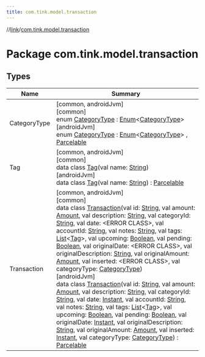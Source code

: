 ```yaml
---
title: com.tink.model.transaction
---
```

//[link](../../index.html)/[com.tink.model.transaction](index.html)



# Package com.tink.model.transaction



## Types


| Name | Summary |
|---|---|
| CategoryType | [common, androidJvm]<br>[common]<br>enum [CategoryType]([common]-category-type/index.html) : [Enum](https://kotlinlang.org/api/latest/jvm/stdlib/kotlin/-enum/index.html)&lt;[CategoryType]([common]-category-type/index.html)&gt; <br>[androidJvm]<br>enum [CategoryType]([android-jvm]-category-type/index.html) : [Enum](https://kotlinlang.org/api/latest/jvm/stdlib/kotlin/-enum/index.html)&lt;[CategoryType]([android-jvm]-category-type/index.html)&gt; , [Parcelable](https://developer.android.com/reference/kotlin/android/os/Parcelable.html) |
| Tag | [common, androidJvm]<br>[common]<br>data class [Tag]([common]-tag/index.html)(val name: [String](https://kotlinlang.org/api/latest/jvm/stdlib/kotlin/-string/index.html))<br>[androidJvm]<br>data class [Tag]([android-jvm]-tag/index.html)(val name: [String](https://kotlinlang.org/api/latest/jvm/stdlib/kotlin/-string/index.html)) : [Parcelable](https://developer.android.com/reference/kotlin/android/os/Parcelable.html) |
| Transaction | [common, androidJvm]<br>[common]<br>data class [Transaction]([common]-transaction/index.html)(val id: [String](https://kotlinlang.org/api/latest/jvm/stdlib/kotlin/-string/index.html), val amount: [Amount](../com.tink.model.misc/[common]-amount/index.html), val description: [String](https://kotlinlang.org/api/latest/jvm/stdlib/kotlin/-string/index.html), val categoryId: [String](https://kotlinlang.org/api/latest/jvm/stdlib/kotlin/-string/index.html), val date: &lt;ERROR CLASS&gt;, val accountId: [String](https://kotlinlang.org/api/latest/jvm/stdlib/kotlin/-string/index.html), val notes: [String](https://kotlinlang.org/api/latest/jvm/stdlib/kotlin/-string/index.html), val tags: [List](https://kotlinlang.org/api/latest/jvm/stdlib/kotlin.collections/-list/index.html)&lt;[Tag]([common]-tag/index.html)&gt;, val upcoming: [Boolean](https://kotlinlang.org/api/latest/jvm/stdlib/kotlin/-boolean/index.html), val pending: [Boolean](https://kotlinlang.org/api/latest/jvm/stdlib/kotlin/-boolean/index.html), val originalDate: &lt;ERROR CLASS&gt;, val originalDescription: [String](https://kotlinlang.org/api/latest/jvm/stdlib/kotlin/-string/index.html), val originalAmount: [Amount](../com.tink.model.misc/[common]-amount/index.html), val inserted: &lt;ERROR CLASS&gt;, val categoryType: [CategoryType]([common]-category-type/index.html))<br>[androidJvm]<br>data class [Transaction]([android-jvm]-transaction/index.html)(val id: [String](https://kotlinlang.org/api/latest/jvm/stdlib/kotlin/-string/index.html), val amount: [Amount](../com.tink.model.misc/[android-jvm]-amount/index.html), val description: [String](https://kotlinlang.org/api/latest/jvm/stdlib/kotlin/-string/index.html), val categoryId: [String](https://kotlinlang.org/api/latest/jvm/stdlib/kotlin/-string/index.html), val date: [Instant](https://developer.android.com/reference/kotlin/java/time/Instant.html), val accountId: [String](https://kotlinlang.org/api/latest/jvm/stdlib/kotlin/-string/index.html), val notes: [String](https://kotlinlang.org/api/latest/jvm/stdlib/kotlin/-string/index.html), val tags: [List](https://kotlinlang.org/api/latest/jvm/stdlib/kotlin.collections/-list/index.html)&lt;[Tag]([android-jvm]-tag/index.html)&gt;, val upcoming: [Boolean](https://kotlinlang.org/api/latest/jvm/stdlib/kotlin/-boolean/index.html), val pending: [Boolean](https://kotlinlang.org/api/latest/jvm/stdlib/kotlin/-boolean/index.html), val originalDate: [Instant](https://developer.android.com/reference/kotlin/java/time/Instant.html), val originalDescription: [String](https://kotlinlang.org/api/latest/jvm/stdlib/kotlin/-string/index.html), val originalAmount: [Amount](../com.tink.model.misc/[android-jvm]-amount/index.html), val inserted: [Instant](https://developer.android.com/reference/kotlin/java/time/Instant.html), val categoryType: [CategoryType]([android-jvm]-category-type/index.html)) : [Parcelable](https://developer.android.com/reference/kotlin/android/os/Parcelable.html) |

